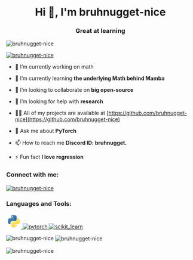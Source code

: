 <h1 align="center">Hi 👋, I'm bruhnugget-nice</h1>
<h3 align="center">Great at learning</h3>

<p align="left"> <img src="https://komarev.com/ghpvc/?username=bruhnugget-nice&label=Profile%20views&color=0e75b6&style=flat" alt="bruhnugget-nice" /> </p>

<p align="left"> <a href="https://github.com/ryo-ma/github-profile-trophy"><img src="https://github-profile-trophy.vercel.app/?username=bruhnugget-nice" alt="bruhnugget-nice" /></a> </p>

- 🔭 I’m currently working on math

- 🌱 I’m currently learning **the underlying Math behind Mamba**

- 👯 I’m looking to collaborate on **big open-source**

- 🤝 I’m looking for help with **research**

- 👨‍💻 All of my projects are available at [https://github.com/bruhnugget-nice](https://github.com/bruhnugget-nice)

- 💬 Ask me about **PyTorch**

- 📫 How to reach me **Discord ID: bruhnugget.**

- ⚡ Fun fact **I love regression**

<h3 align="left">Connect with me:</h3>
<p align="left">
<a href="https://www.leetcode.com/bruhnugget-nice" target="blank"><img align="center" src="https://raw.githubusercontent.com/rahuldkjain/github-profile-readme-generator/master/src/images/icons/Social/leet-code.svg" alt="bruhnugget-nice" height="30" width="40" /></a>
</p>

<h3 align="left">Languages and Tools:</h3>
<p align="left"> <a href="https://www.w3schools.com/cpp/" target="_blank" rel="noreferrer">  <img src="https://raw.githubusercontent.com/devicons/devicon/master/icons/python/python-original.svg" alt="python" width="40" height="40"/> </a> <a href="https://pytorch.org/" target="_blank" rel="noreferrer"> <img src="https://www.vectorlogo.zone/logos/pytorch/pytorch-icon.svg" alt="pytorch" width="40" height="40"/> </a>  <a href="https://scikit-learn.org/" target="_blank" rel="noreferrer"> <img src="https://upload.wikimedia.org/wikipedia/commons/0/05/Scikit_learn_logo_small.svg" alt="scikit_learn" width="40" height="40"/> </a> <a href="https://www.tensorflow.org" target="_blank" rel="noreferrer"> </a> </p>

<p><img align="left" src="https://github-readme-stats.vercel.app/api/top-langs?username=bruhnugget-nice&show_icons=true&locale=en&layout=compact" alt="bruhnugget-nice" /></p>

<p>&nbsp;<img align="center" src="https://github-readme-stats.vercel.app/api?username=bruhnugget-nice&show_icons=true&locale=en" alt="bruhnugget-nice" /></p>

<p><img align="center" src="https://github-readme-streak-stats.herokuapp.com/?user=bruhnugget-nice&" alt="bruhnugget-nice" /></p>
